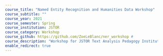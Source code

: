 ```yaml
---
course_title: "Named Entity Recognition and Humanities Data Workshop"
course_subtitle: ""
course_year: 2021
course_semester: Spring
course_institution: JSTOR
course_category: Workshop
course_github: https://github.com/ZoeLeBlanc/ner_workshop #
course_description: "Workshop for JSTOR Text Analysis Pedagogy Institute on NER and DH."
enable_redirect: true
---
```


